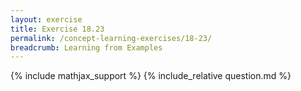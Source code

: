 ```yaml
---
layout: exercise
title: Exercise 18.23
permalink: /concept-learning-exercises/18-23/
breadcrumb: Learning from Examples
---
```


{% include mathjax_support %}
{% include_relative question.md %}
